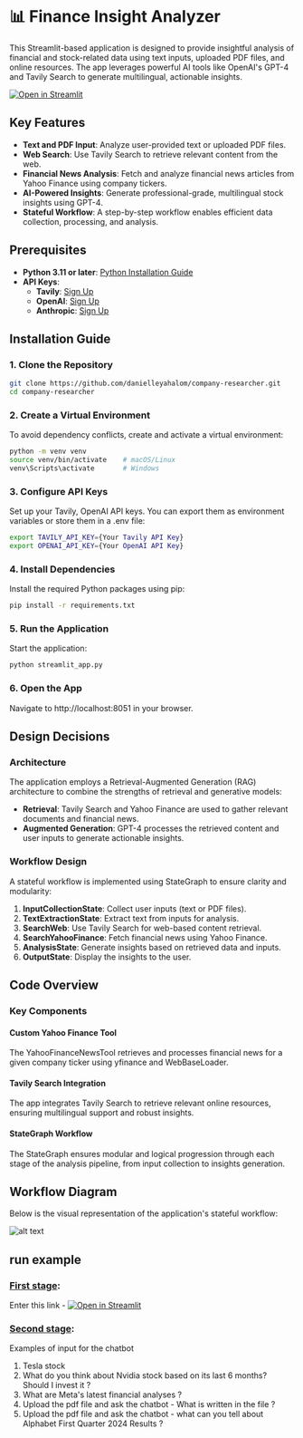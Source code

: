 # 📊 Finance Insight Analyzer

This Streamlit-based application is designed to provide insightful analysis of financial and stock-related data using text inputs, uploaded PDF files, and online resources. The app leverages powerful AI tools like OpenAI's GPT-4 and Tavily Search to generate multilingual, actionable insights.

[![Open in Streamlit](https://static.streamlit.io/badges/streamlit_badge_black_white.svg)](https://tavily-finance-chatbot.streamlit.app/)

## Key Features

- **Text and PDF Input**: Analyze user-provided text or uploaded PDF files.
- **Web Search**: Use Tavily Search to retrieve relevant content from the web.
- **Financial News Analysis**: Fetch and analyze financial news articles from Yahoo Finance using company tickers.
- **AI-Powered Insights**: Generate professional-grade, multilingual stock insights using GPT-4.
- **Stateful Workflow**: A step-by-step workflow enables efficient data collection, processing, and analysis.

## Prerequisites

- **Python 3.11 or later**: [Python Installation Guide](https://www.tutorialsteacher.com/python/install-python)
- **API Keys**:
  - **Tavily**: [Sign Up](https://tavily.com/)
  - **OpenAI**: [Sign Up](https://openai.com/)
  - **Anthropic**: [Sign Up](https://console.anthropic.com/settings/keys)

## Installation Guide

### 1. Clone the Repository

```bash
git clone https://github.com/danielleyahalom/company-researcher.git
cd company-researcher
```

### 2. Create a Virtual Environment

To avoid dependency conflicts, create and activate a virtual environment:

```bash
python -m venv venv
source venv/bin/activate    # macOS/Linux
venv\Scripts\activate       # Windows
```

### 3. Configure API Keys

Set up your Tavily, OpenAI API keys. You can export them as environment variables or store them in a .env file:

```bash
export TAVILY_API_KEY={Your Tavily API Key}
export OPENAI_API_KEY={Your OpenAI API Key}
```

### 4. Install Dependencies

Install the required Python packages using pip:

```bash
pip install -r requirements.txt
```

### 5. Run the Application

Start the application:

```bash
python streamlit_app.py
```

### 6. Open the App

Navigate to http://localhost:8051 in your browser.

## Design Decisions

### Architecture

The application employs a Retrieval-Augmented Generation (RAG) architecture to combine the strengths of retrieval and generative models:

- **Retrieval**: Tavily Search and Yahoo Finance are used to gather relevant documents and financial news.
- **Augmented Generation**: GPT-4 processes the retrieved content and user inputs to generate actionable insights.

### Workflow Design

A stateful workflow is implemented using StateGraph to ensure clarity and modularity:

1. **InputCollectionState**: Collect user inputs (text or PDF files).
2. **TextExtractionState**: Extract text from inputs for analysis.
3. **SearchWeb**: Use Tavily Search for web-based content retrieval.
4. **SearchYahooFinance**: Fetch financial news using Yahoo Finance.
5. **AnalysisState**: Generate insights based on retrieved data and inputs.
6. **OutputState**: Display the insights to the user.


## Code Overview

### Key Components

#### Custom Yahoo Finance Tool

The YahooFinanceNewsTool retrieves and processes financial news for a given company ticker using yfinance and WebBaseLoader.

#### Tavily Search Integration

The app integrates Tavily Search to retrieve relevant online resources, ensuring multilingual support and robust insights.

#### StateGraph Workflow

The StateGraph ensures modular and logical progression through each stage of the analysis pipeline, from input collection to insights generation.

## Workflow Diagram
Below is the visual representation of the application's stateful workflow:

![alt text](https://github.com/TalKleinBgu/tavily-finance-chatbot/blob/main/graph.png?raw=true)


## run example

### <ins>First stage</ins>:

Enter this link - [![Open in Streamlit](https://static.streamlit.io/badges/streamlit_badge_black_white.svg)](https://tavily-finance-chatbot.streamlit.app/)

### <ins>Second stage</ins>:
Examples of input for the chatbot

1) Tesla stock
2) What do you think about Nvidia stock based on its last 6 months? Should I invest it ?
3) What are Meta's latest financial analyses ?
4) Upload the pdf file and ask the chatbot - What is written in the file ?
5) Upload the pdf file and ask the chatbot - what can you tell about Alphabet First Quarter 2024 Results ?